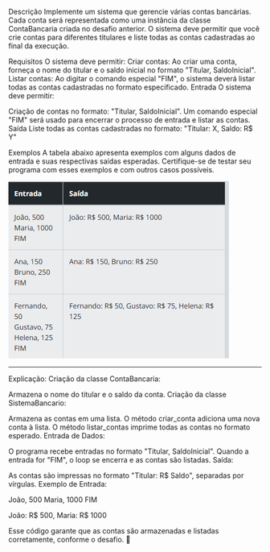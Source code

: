 Descrição
Implemente um sistema que gerencie várias contas bancárias. Cada conta será representada como uma instância da classe ContaBancaria criada no desafio anterior. O sistema deve permitir que você crie contas para diferentes titulares e liste todas as contas cadastradas ao final da execução.

Requisitos
O sistema deve permitir:
Criar contas:  Ao criar uma conta, forneça o nome do titular e o saldo inicial no formato "Titular, SaldoInicial".
Listar contas:  Ao digitar o comando especial "FIM", o sistema deverá listar todas as contas cadastradas no formato especificado.
Entrada
O sistema deve permitir:

Criação de contas no formato: "Titular, SaldoInicial".
Um comando especial "FIM" será usado para encerrar o processo de entrada e listar as contas.
Saída
Liste todas as contas cadastradas no formato: "Titular: X, Saldo: R$ Y"

Exemplos
A tabela abaixo apresenta exemplos com alguns dados de entrada e suas respectivas saídas esperadas. Certifique-se de testar seu programa com esses exemplos e com outros casos possíveis.

![alt text](image-2.png)

______

Explicação:
Criação da classe ContaBancaria:

Armazena o nome do titular e o saldo da conta.
Criação da classe SistemaBancario:

Armazena as contas em uma lista.
O método criar_conta adiciona uma nova conta à lista.
O método listar_contas imprime todas as contas no formato esperado.
Entrada de Dados:

O programa recebe entradas no formato "Titular, SaldoInicial".
Quando a entrada for "FIM", o loop se encerra e as contas são listadas.
Saída:

As contas são impressas no formato "Titular: R$ Saldo", separadas por vírgulas.
Exemplo de Entrada:

João, 500
Maria, 1000
FIM


João: R$ 500, Maria: R$ 1000

Esse código garante que as contas são armazenadas e listadas corretamente, conforme o desafio. 🚀








